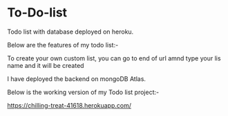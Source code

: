 # To-Do-list
Todo list with database deployed on heroku.

Below are the features of my todo list:-

To create your own custom list, you can go to end of url amnd type your lis name and it will be created

I have deployed the backend on mongoDB Atlas.

Below is the working version of my Todo list project:-
 
https://chilling-treat-41618.herokuapp.com/
